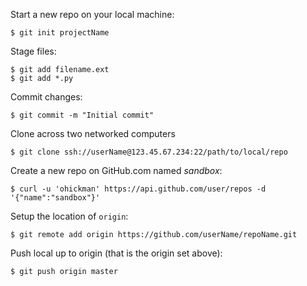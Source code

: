 Start a new repo on your local machine:

    $ git init projectName

Stage files:

    $ git add filename.ext
    $ git add *.py

Commit changes:

    $ git commit -m "Initial commit"

Clone across two networked computers

    $ git clone ssh://userName@123.45.67.234:22/path/to/local/repo

Create a new repo on GitHub.com named *sandbox*:

    $ curl -u 'ohickman' https://api.github.com/user/repos -d '{"name":"sandbox"}'

Setup the location of `origin`:

    $ git remote add origin https://github.com/userName/repoName.git

Push local up to origin (that is the origin set above):

    $ git push origin master
